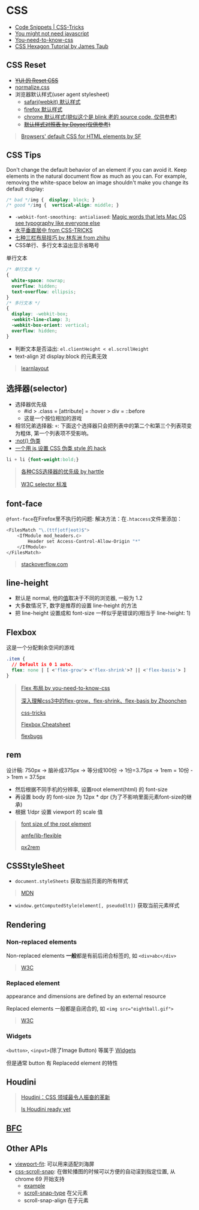 # CSS

* [Code Snippets | CSS-Tricks](http://css-tricks.com/snippets/)
* [You might not need javascript](http://youmightnotneedjs.com/)
* [You-need-to-know-css](https://lhammer.cn/You-need-to-know-css)
* [CSS Hexagon Tutorial by James Taub](http://jtauber.github.io/articles/css-hexagon.html)

## CSS Reset

* ~~[YUI 的 Reset CSS](http://meyerweb.com/eric/tools/css/reset)~~
* [normalize.css](http://necolas.github.io/normalize.css/)
* 浏览器默认样式(user agent stylesheet)
  * [safari(webkit) 默认样式](https://github.com/WebKit/webkit/blob/master/Source/WebCore/css/html.css)
  * [firefox 默认样式](https://dxr.mozilla.org/mozilla-central/source/layout/style/res/html.css)
  * [chrome 默认样式(貌似这个是 blink 老的 source code, 仅供参考)](https://chromium.googlesource.com/chromium/blink/+/master/Source/core/css/html.css)
  * ~~[默认样式对照表 by Doyoe(仅供参考)](http://developer.doyoe.com/default-style/)~~

> [Browsers' default CSS for HTML elements by SF](https://stackoverflow.com/questions/6867254/browsers-default-css-for-html-elements/6867287#6867287)

## CSS Tips

Don't change the default behavior of an element if you can avoid it. Keep elements in the natural document flow as much as you can. For example, removing the white-space below an image shouldn't make you change its default display:

```css
/* bad */img {  display: block; }
/* good */img {  vertical-align: middle; }
```

* `-webkit-font-smoothing: antialiased`: [Magic words that lets Mac OS see typography like everyone else](https://developer.mozilla.org/zh-CN/docs/Web/CSS/font-smooth)
* [水平垂直居中 from CSS-TRICKS](https://css-tricks.com/centering-css-complete-guide/)
* [七种三栏布局技巧 by 林东洲 from zhihu](https://zhuanlan.zhihu.com/p/25070186)
* CSS单行、多行文本溢出显示省略号

单行文本

```css
/* 单行文本 */
{
  white-space: nowrap;
  overflow: hidden;
  text-overflow: ellipsis;
}
/* 多行文本 */
{
  display: -webkit-box;
  -webkit-line-clamp: 3;
  -webkit-box-orient: vertical;
  overflow: hidden;
}
```

* 判断文本是否溢出: `el.clientHeight < el.scrollHeight`
* text-align 对 display:block 的元素无效

> [learnlayout](http://zh.learnlayout.com/)

## 选择器(selector)

* 选择器优先级
  * #id > .class = [attribute] = :hover > div = ::before
  * 这是一个按位相加的游戏
* 相邻兄弟选择器: `+`: 下面这个选择器只会把列表中的第二个和第三个列表项变为粗体, 第一个列表项不受影响。
* [:not() 伪类](https://developer.mozilla.org/zh-CN/docs/Web/CSS/:not)
* [一个用 js 设置 CSS 伪类 style 的 hack](http://mcgivery.com/htmlelement-pseudostyle-settingmodifying-before-and-after-in-javascript/)

```css
li + li {font-weight:bold;}
```

> [各种CSS选择器的优先级 by harttle](https://harttle.land/2015/07/16/css-priority.html)
>
> [W3C selector 标准](https://www.w3.org/TR/selectors-3/#specificity)

## font-face

`@font-face`在Firefox里不执行的问题:
解决方法：在`.htaccess`文件里添加：

```bash
<FilesMatch "\.(ttf|otf|eot)$">
    <IfModule mod_headers.c>
        Header set Access-Control-Allow-Origin "*"
    </IfModule>
</FilesMatch>
```

> [stackoverflow.com](http://stackoverflow.com/questions/2856502/css-font-face-not-working-with-firefox-but-working-with-chrome-and-ie)

## line-height

* 默认是 normal, 他的[值](https://developer.mozilla.org/zh-CN/docs/Web/CSS/line-height#%E5%8F%96%E5%80%BC)取决于不同的浏览器, 一般为 1.2
* 大多数情况下, 数字是推荐的设置 line-height 的方法
* 把 line-height 设置成和 font-size 一样似乎是错误的(相当于 line-height: 1)

## Flexbox

这是一个分配剩余空间的游戏

```css
.item {
  // Default is 0 1 auto.
  flex: none | [ <'flex-grow'> <'flex-shrink'>? || <'flex-basis'> ]
}
```

> [Flex 布局 by you-need-to-know-css](https://lhammer.cn/You-need-to-know-css/#/flexbox-layout)
>
> [深入理解css3中的flex-grow、flex-shrink、flex-basis by Zhoonchen](http://zhoon.github.io/css3/2014/08/23/flex.html)
>
> [css-tricks](https://css-tricks.com/snippets/css/a-guide-to-flexbox/)
>
> [Flexbox Cheatsheet](https://yoksel.github.io/flex-cheatsheet/)
>
> [flexbugs](https://github.com/philipwalton/flexbugs)

## rem

设计稿: 750px -> 脑补成375px -> 等分成100份 -> 1份=3.75px -> 1rem = 10份 -> 1rem = 37.5px

* 然后根据不同手机的分辨率, 设置root element(html) 的 font-size
* 再设置 body 的 font-size 为 12px * dpr (为了不影响里面元素font-size的继承)
* 根据 1/dpr 设置 viewport 的 scale 值

> [font size of the root element](https://www.w3.org/TR/css3-values/#rem)
>
> [amfe/lib-flexible](https://github.com/amfe/article/issues/17)
>
> [px2rem](https://www.npmjs.com/package/px2rem)

## CSSStyleSheet

* `document.styleSheets` 获取当前页面的所有样式

> [MDN](https://developer.mozilla.org/en-US/docs/Web/API/CSSStyleSheet)

* `window.getComputedStyle(element[, pseudoElt])` 获取当前元素样式

## Rendering

### Non-replaced elements

Non-replaced elements **一般**都是有前后闭合标签的, 如 `<div>abc</div>`

> [W3C](https://www.w3.org/TR/html5/rendering.html#non-replaced-elements)

### Replaced element

appearance and dimensions are defined by an external resource

Replaced elements 一般都是自闭合的, 如 `<img src="eightball.gif">`

> [W3C](https://www.w3.org/TR/html5/rendering.html#replaced-elements)

### Widgets

`<button>`, `<input>`(除了Image Button) 等属于 [Widgets](https://www.w3.org/TR/html5/rendering.html#widgets)

但是通常 button 有 Replacedd element 的特性

## Houdini

> [Houdini：CSS 领域最令人振奋的革新](https://zhuanlan.zhihu.com/p/20939640)
>
> [Is Houdini ready yet](https://ishoudinireadyyet.com/)

## [BFC](2016-04-05-bfc.md)

## Other APIs

* [viewport-fit](https://developer.mozilla.org/en-US/docs/Web/CSS/@viewport/viewport-fit): 可以用来适配刘海屏
* [css-scroll-snap](https://www.w3.org/TR/css-scroll-snap-1/): 在做轮播图的时候可以方便的自动滚到指定位置, 从 chrome 69 开始支持
  * [example](playground/web/css/scroll-snap.html)
  * [scroll-snap-type](https://developer.mozilla.org/en-US/docs/Web/CSS/scroll-snap-type) 在父元素
  * scroll-snap-align 在子元素
